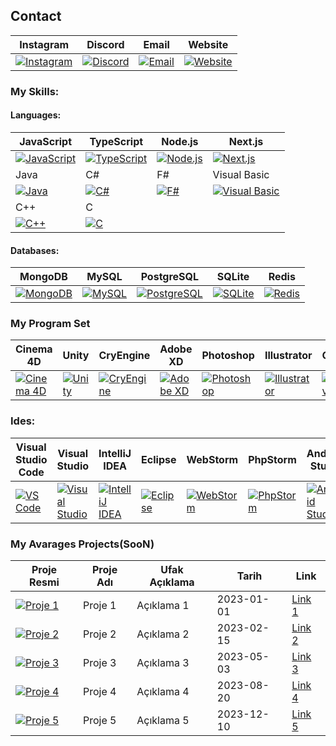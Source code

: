 ## Contact

| Instagram | Discord | Email | Website |
| --- | --- | --- | --- |
| [![Instagram](https://img.shields.io/badge/-Instagram-E4405F?style=for-the-badge&logo=instagram&logoColor=white)](https://instagram.com/) | [![Discord](https://img.shields.io/badge/-Discord-5865F2?style=for-the-badge&logo=discord&logoColor=white)](https://discord.com/) | [![Email](https://img.shields.io/badge/-Email-D14836?style=for-the-badge&logo=gmail&logoColor=white)](mailto:example@example.com) | [![Website](https://img.shields.io/badge/-Website-34DB88?style=for-the-badge&logo=google-chrome&logoColor=white)](https://www.example.com/)

### My Skills:

#### Languages:

| JavaScript | TypeScript | Node.js | Next.js |
| --- | --- | --- | --- |
| [![JavaScript](https://img.shields.io/badge/-JavaScript-F7DF1E?style=for-the-badge&logo=javascript&logoColor=black)](https://developer.mozilla.org/en-US/docs/Web/JavaScript) | [![TypeScript](https://img.shields.io/badge/-TypeScript-3178C6?style=for-the-badge&logo=typescript&logoColor=white)](https://www.typescriptlang.org/) | [![Node.js](https://img.shields.io/badge/-Node.js-339933?style=for-the-badge&logo=node.js&logoColor=white)](https://nodejs.org/) | [![Next.js](https://img.shields.io/badge/-Next.js-000000?style=for-the-badge&logo=next.js&logoColor=white)](https://nextjs.org/) |
| Java | C# | F# | Visual Basic |
| [![Java](https://img.shields.io/badge/-Java-007396?style=for-the-badge&logo=java)](https://www.java.com) | [![C#](https://img.shields.io/badge/-C%23-239120?style=for-the-badge&logo=c-sharp)](https://docs.microsoft.com/en-us/dotnet/csharp/) | [![F#](https://img.shields.io/badge/-F%23-378BAC?style=for-the-badge&logo=f-sharp)](https://fsharp.org/) | [![Visual Basic](https://img.shields.io/badge/-Visual_Basic-9457A1?style=for-the-badge&logo=visual-studio&logoColor=white)](https://docs.microsoft.com/en-us/dotnet/visual-basic/) |
| C++ | C |
| [![C++](https://img.shields.io/badge/-C++-00599C?style=for-the-badge&logo=cplusplus&logoColor=white)](https://www.cplusplus.com/) | [![C](https://img.shields.io/badge/-C-A8B9CC?style=for-the-badge&logo=c&logoColor=black)](https://en.cppreference.com/w/c/language) |

#### Databases:

| MongoDB | MySQL | PostgreSQL | SQLite | Redis |
| --- | --- | --- | --- | --- |
| [![MongoDB](https://img.shields.io/badge/-MongoDB-47A248?style=for-the-badge&logo=mongodb&logoColor=white)](https://www.mongodb.com/) | [![MySQL](https://img.shields.io/badge/-MySQL-4479A1?style=for-the-badge&logo=mysql&logoColor=white)](https://www.mysql.com/) | [![PostgreSQL](https://img.shields.io/badge/-PostgreSQL-336791?style=for-the-badge&logo=postgresql&logoColor=white)](https://www.postgresql.org/) | [![SQLite](https://img.shields.io/badge/-SQLite-003B57?style=for-the-badge&logo=sqlite&logoColor=white)](https://www.sqlite.org/) | [![Redis](https://img.shields.io/badge/-Redis-DC382D?style=for-the-badge&logo=redis&logoColor=white)](https://redis.io/)

### My Program Set

| Cinema 4D | Unity | CryEngine | Adobe XD | Photoshop | Illustrator | Canva |
| --- | --- | --- | --- | --- | --- | --- |
| [![Cinema 4D](https://img.shields.io/badge/-Cinema_4D-05141E?style=for-the-badge&logo=cinema-4d&logoColor=white)](https://www.maxon.net/en/) | [![Unity](https://img.shields.io/badge/-Unity-000000?style=for-the-badge&logo=unity&logoColor=white)](https://unity.com/) | [![CryEngine](https://img.shields.io/badge/-CryEngine-000000?style=for-the-badge&logo=cryengine&logoColor=white)](https://www.cryengine.com/) | [![Adobe XD](https://img.shields.io/badge/-Adobe_XD-FF26BE?style=for-the-badge&logo=adobe-xd&logoColor=white)](https://www.adobe.com/products/xd.html) | [![Photoshop](https://img.shields.io/badge/-Photoshop-31A8FF?style=for-the-badge&logo=adobe-photoshop&logoColor=white)](https://www.adobe.com/products/photoshop.html) | [![Illustrator](https://img.shields.io/badge/-Illustrator-FF9A00?style=for-the-badge&logo=adobe-illustrator&logoColor=white)](https://www.adobe.com/products/illustrator.html) | [![Canva](https://img.shields.io/badge/-Canva-00C4CC?style=for-the-badge&logo=canva&logoColor=white)](https://www.canva.com/)

### Ides:

| Visual Studio Code | Visual Studio | IntelliJ IDEA | Eclipse | WebStorm | PhpStorm | Android Studio |
| --- | --- | --- | --- | --- | --- | --- |
| [![VS Code](https://img.shields.io/badge/-VS_Code-007ACC?style=for-the-badge&logo=visual-studio-code&logoColor=white)](https://code.visualstudio.com/) | [![Visual Studio](https://img.shields.io/badge/-Visual_Studio-5C2D91?style=for-the-badge&logo=visual-studio&logoColor=white)](https://visualstudio.microsoft.com/) | [![IntelliJ IDEA](https://img.shields.io/badge/-IntelliJ_IDEA-000000?style=for-the-badge&logo=intellij-idea&logoColor=white)](https://www.jetbrains.com/idea/) | [![Eclipse](https://img.shields.io/badge/-Eclipse-2C2255?style=for-the-badge&logo=eclipse&logoColor=white)](https://www.eclipse.org/) | [![WebStorm](https://img.shields.io/badge/-WebStorm-000000?style=for-the-badge&logo=webstorm&logoColor=white)](https://www.jetbrains.com/webstorm/) | [![PhpStorm](https://img.shields.io/badge/-PhpStorm-000000?style=for-the-badge&logo=phpstorm&logoColor=white)](https://www.jetbrains.com/phpstorm/) | [![Android Studio](https://img.shields.io/badge/-Android_Studio-3DDC84?style=for-the-badge&logo=android-studio&logoColor=white)](https://developer.android.com/studio)

### My Avarages Projects(SooN)

| Proje Resmi | Proje Adı | Ufak Açıklama | Tarih | Link |
| --- | --- | --- | --- | --- |
| [![Proje 1](img_link_1)](proj1_link) | Proje 1 | Açıklama 1 | 2023-01-01 | [Link 1](proj1_link) |
| [![Proje 2](img_link_2)](proj2_link) | Proje 2 | Açıklama 2 | 2023-02-15 | [Link 2](proj2_link) |
| [![Proje 3](img_link_3)](proj3_link) | Proje 3 | Açıklama 3 | 2023-05-03 | [Link 3](proj3_link) |
| [![Proje 4](img_link_4)](proj4_link) | Proje 4 | Açıklama 4 | 2023-08-20 | [Link 4](proj4_link) |
| [![Proje 5](img_link_5)](proj5_link) | Proje 5 | Açıklama 5 | 2023-12-10 | [Link 5](proj5_link) |
